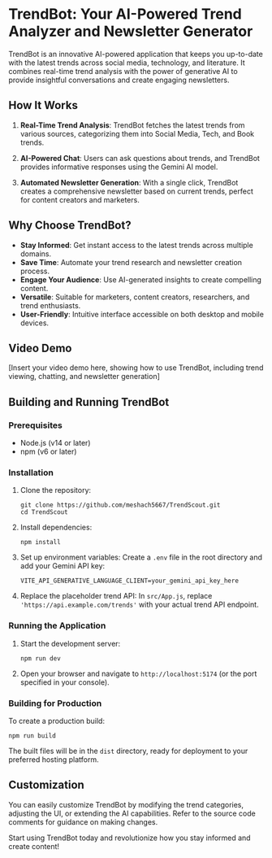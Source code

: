 # TrendBot: Your AI-Powered Trend Analyzer and Newsletter Generator

TrendBot is an innovative AI-powered application that keeps you up-to-date with the latest trends across social media, technology, and literature. It combines real-time trend analysis with the power of generative AI to provide insightful conversations and create engaging newsletters.

## How It Works

1. **Real-Time Trend Analysis**: TrendBot fetches the latest trends from various sources, categorizing them into Social Media, Tech, and Book trends.

2. **AI-Powered Chat**: Users can ask questions about trends, and TrendBot provides informative responses using the Gemini AI model.

3. **Automated Newsletter Generation**: With a single click, TrendBot creates a comprehensive newsletter based on current trends, perfect for content creators and marketers.

## Why Choose TrendBot?

- **Stay Informed**: Get instant access to the latest trends across multiple domains.
- **Save Time**: Automate your trend research and newsletter creation process.
- **Engage Your Audience**: Use AI-generated insights to create compelling content.
- **Versatile**: Suitable for marketers, content creators, researchers, and trend enthusiasts.
- **User-Friendly**: Intuitive interface accessible on both desktop and mobile devices.

## Video Demo

[Insert your video demo here, showing how to use TrendBot, including trend viewing, chatting, and newsletter generation]

## Building and Running TrendBot

### Prerequisites

- Node.js (v14 or later)
- npm (v6 or later)

### Installation

1. Clone the repository:
   ```
   git clone https://github.com/meshach5667/TrendScout.git
   cd TrendScout
   ```

2. Install dependencies:
   ```
   npm install
   ```

3. Set up environment variables:
   Create a `.env` file in the root directory and add your Gemini API key:
   ```
   VITE_API_GENERATIVE_LANGUAGE_CLIENT=your_gemini_api_key_here
   ```

4. Replace the placeholder trend API:
   In `src/App.js`, replace `'https://api.example.com/trends'` with your actual trend API endpoint.

### Running the Application

1. Start the development server:
   ```
   npm run dev
   ```

2. Open your browser and navigate to `http://localhost:5174` (or the port specified in your console).

### Building for Production

To create a production build:

```
npm run build
```

The built files will be in the `dist` directory, ready for deployment to your preferred hosting platform.

## Customization

You can easily customize TrendBot by modifying the trend categories, adjusting the UI, or extending the AI capabilities. Refer to the source code comments for guidance on making changes.

Start using TrendBot today and revolutionize how you stay informed and create content!